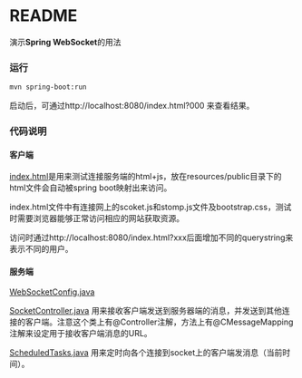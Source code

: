 README
===========================

演示**Spring WebSocket**的用法

### 运行
```bash
mvn spring-boot:run
```
启动后，可通过http://localhost:8080/index.html?000 来查看结果。

### 代码说明

#### 客户端
[index.html](src/main/resources/public/index.html)是用来测试连接服务端的html+js，放在resources/public目录下的html文件会自动被spring boot映射出来访问。

index.html文件中有连接网上的scoket.js和stomp.js文件及bootstrap.css，测试时需要浏览器能够正常访问相应的网站获取资源。

访问时通过http://localhost:8080/index.html?xxx后面增加不同的querystring来表示不同的用户。

#### 服务端
[WebSocketConfig.java](src/main/java/cn/devmgr/tutorial/WebScoketConfig.java)

[SocketController.java](src/main/java/cn/devmgr/tutorial/SocketController.java) 用来接收客户端发送到服务器端的消息，并发送到其他连接的客户端。注意这个类上有@Controller注解，方法上有@CMessageMapping注解来设定用于接收客户端消息的URL。

[ScheduledTasks.java](src/main/java/cn/devmgr/tutorial/ScheduledTasks.java) 用来定时向各个连接到socket上的客户端发消息（当前时间）。
